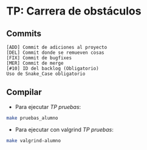 # TP: Carrera de obstáculos

## Commits
```
[ADD] Commit de adiciones al proyecto
[DEL] Commit donde se remueven cosas
[FIX] Commit de bugfixes
[MER] Commit de merge
[#10] ID del backlog (Obligatorio)
Uso de Snake_Case obligatorio
```

## Compilar

- Para ejecutar *TP pruebas*:

```bash
make pruebas_alumno
```

- Para ejecutar con valgrind *TP pruebas*:
```bash
make valgrind-alumno
```
